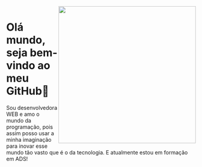 <img src="https://media3.giphy.com/media/v1.Y2lkPTc5MGI3NjExYWI3cXFidTR0eGZpMnQwanhqbDk1bWtsZ3A3OHBrM2xmNHFkMWNicCZlcD12MV9pbnRlcm5hbF9naWZfYnlfaWQmY3Q9Zw/6OrCT1jVbonHG/giphy.gif" width="365px" align = "right">

# Olá mundo, seja bem-vindo ao meu GitHub🤍
Sou desenvolvedora WEB e amo o mundo da programação, pois assim posso usar a minha imaginação para inovar esse mundo tão vasto que é o da tecnologia.
E atualmente estou em formação em ADS!
